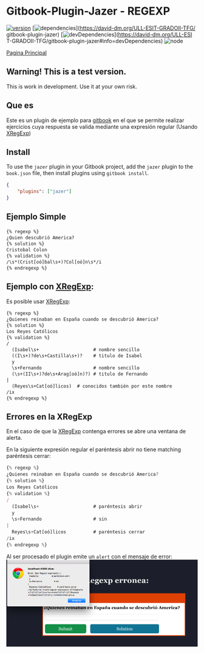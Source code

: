 # Gitbook-Plugin-Jazer - REGEXP

[![version](https://img.shields.io/npm/v/gitbook-plugin-jazer.svg)](https://www.npmjs.org/package/gitbook-plugin-jazer)
[![dependencies](https://david-dm.org/ULL-ESIT-GRADOII-TFG/gitbook-plugin-jazer.svg)](https://david-dm.org/ULL-ESIT-GRADOII-TFG/
gitbook-plugin-jazer)
[![devDependencies](https://david-dm.org/ULL-ESIT-GRADOII-TFG/gitbook-plugin-jazer/dev-status.svg)](https://david-dm.org/ULL-ESI
T-GRADOII-TFG/gitbook-plugin-jazer#info=devDependencies)
![node](https://img.shields.io/node/v/gitbook-plugin-jazer.svg)

[Pagina Principal](http://sokartema.github.io/gitbook-plugin-jazer)

## Warning! This is a test version.

This is work in development. Use it at your own risk.

## Que es

Este es un plugin de ejemplo para [gitbook](https://www.gitbook.com)
en el que se permite realizar
ejercicios cuya respuesta se valida mediante una expresión regular
(Usando [XRegExp](http://xregexp.com/))

## Install


To use the `jazer` plugin in your Gitbook project, add the `jazer`
plugin to the `book.json` file, then install plugins using `gitbook install`.

```json
{
    "plugins": ["jazer"]
}
```

## Ejemplo Simple

```
{% regexp %}
¿Quien descubrió America?
{% solution %}
Cristobal Colon
{% validation %}
/\s*(Crist[oó]bal\s+)?Col[oó]n\s*/i
{% endregexp %}
```
## Ejemplo con [XRegExp](http://xregexp.com/):

Es posible usar [XRegExp](http://xregexp.com/):

```
{% regexp %}
¿Quienes reinaban en España cuando se descubrió America?
{% solution %}
Los Reyes Católicos
{% validation %}
/
  (Isabel\s+                    # nombre sencillo
  ((I\s+)?de\s+Castilla\s+)?    # titulo de Isabel
  y
  \s+Fernando                   # nombre sencillo
  (\s+(II\s+)?de\s+Arag[oó]n)?) # titulo de Fernando
|
  (Reyes\s+Cat[oó]licos)  # conocidos también por este nombre
/ix
{% endregexp %}
```
## Errores en la XRegExp

En el caso de que la [XRegExp](http://xregexp.com/) contenga errores
se abre una ventana de alerta.

En la siguiente expresión regular el paréntesis abrir no tiene matching paréntesis cerrar:

```javascript
{% regexp %}
¿Quienes reinaban en España cuando se descubrió America?
{% solution %}
Los Reyes Católicos
{% validation %}
/
  (Isabel\s+                    # paréntesis abrir
  y
  \s+Fernando                   # sin
|
  Reyes\s+Cat[oó]licos          # paréntesis cerrar
/ix
{% endregexp %}
```

Al ser procesado el plugin emite un `alert` con el mensaje de error:
![error message: bad regexp](https://raw.githubusercontent.com/ULL-ESIT-GRADOII-TFG/gitbook-plugin-jazer/casiano/assets/regexpwitherror.png)
